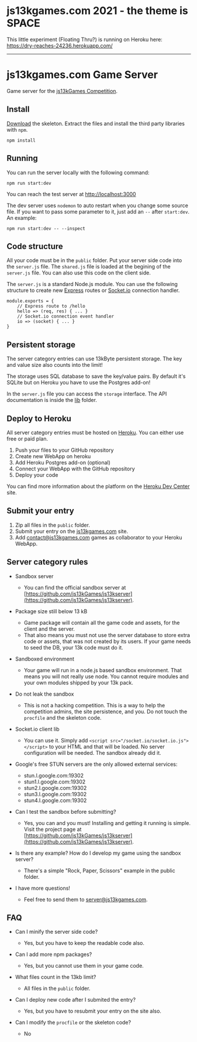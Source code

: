 # js13kgames.com 2021 - the theme is SPACE

This little experiment (Floating Thru?) is running on Heroku here: https://dry-reaches-24236.herokuapp.com/

---

# js13kgames.com Game Server

Game server for the [js13kGames Competition](http://js13kgames.com/).

## Install

[Download](https://github.com/js13kgames/js13kserver/archive/master.zip) the skeleton. Extract the files and install the third party libraries with `npm`.

    npm install

## Running

You can run the server locally with the following command:

    npm run start:dev

You can reach the test server at [http://localhost:3000](http://localhost:3000)

The dev server uses `nodemon` to auto restart when you change some source file. If you want to pass some parameter to it, just add an `--` after `start:dev`. An example:

    npm run start:dev -- --inspect

## Code structure

All your code must be in the `public` folder. Put your server side code into the `server.js` file. The `shared.js` file is loaded at the begining of the `server.js` file. You can also use this code on the client side.

The `server.js` is a standard Node.js module. You can use the following structure to create new [Express](https://expressjs.com/) routes or [Socket.io](https://socket.io/) connection handler.

    module.exports = {
        // Express route to /hello
        hello => (req, res) { ... }
        // Socket.io connection event handler
        io => (socket) { ... }
    }

## Persistent storage

The server category entries can use 13kByte persistent storage. The key and value size also counts into the limit!

The storage uses SQL database to save the key/value pairs. By default it's SQLite but on Heroku you have to use the Postgres add-on!

In the `server.js` file you can access the `storage` interface. The API documentation is inside the [lib](./lib/) folder.

## Deploy to Heroku

All server category entries must be hosted on [Heroku](https://www.heroku.com/). You can either use free or paid plan.

1. Push your files to your GitHub repository
2. Create new WebApp on heroku
3. Add Heroku Postgres add-on (optional)
4. Connect your WebApp with the GitHub repository
5. Deploy your code

You can find more information about the platform on the [Heroku Dev Center](https://devcenter.heroku.com/) site.

## Submit your entry

1. Zip all files in the `public` folder.
2. Submit your entry on the [js13kgames.com](http://js13kgames.com) site.
3. Add [contact@js13kgames.com](mailto:contact@js13kgames.com) games as collaborator to your Heroku WebApp.

## Server category rules

- Sandbox server

  - You can find the official sandbox server at [https://github.com/js13kGames/js13kserver](https://github.com/js13kGames/js13kserver).

- Package size still below 13 kB

  - Game package will contain all the game code and assets, for the client and the server.
  - That also means you must not use the server database to store extra code or assets, that was not created by its users. If your game needs to seed the DB, your 13k code must do it.

- Sandboxed environment

  - Your game will run in a node.js based sandbox environment. That means you will not really use node. You cannot require modules and your own modules shipped by your 13k pack.

- Do not leak the sandbox

  - This is not a hacking competition. This is a way to help the competition admins, the site persistence, and you. Do not touch the `procfile` and the skeleton code.

- Socket.io client lib

  - You can use it. Simply add `<script src="/socket.io/socket.io.js"></script>` to your HTML and that will be loaded. No server configuration will be needed. The sandbox already did it.

- Google's free STUN servers are the only allowed external services:

  - stun.l.google.com:19302
  - stun1.l.google.com:19302
  - stun2.l.google.com:19302
  - stun3.l.google.com:19302
  - stun4.l.google.com:19302

- Can I test the sandbox before submitting?

  - Yes, you can and you must! Installing and getting it running is simple. Visit the project page at [https://github.com/js13kGames/js13kserver](https://github.com/js13kGames/js13kserver).

- Is there any example? How do I develop my game using the sandbox server?

  - There's a simple "Rock, Paper, Scissors" example in the public folder.

- I have more questions!
  - Feel free to send them to [server@js13kgames.com](mailto:server@js13kgames.com).

## FAQ

- Can I minify the server side code?

  - Yes, but you have to keep the readable code also.

- Can I add more npm packages?

  - Yes, but you cannot use them in your game code.

- What files count in the 13kb limit?

  - All files in the `public` folder.

- Can I deploy new code after I submited the entry?

  - Yes, but you have to resubmit your entry on the site also.

- Can I modify the `procfile` or the skeleton code?
  - No
